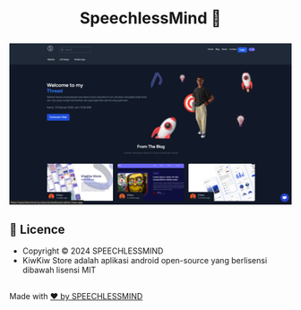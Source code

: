 # <p align="center">SpeechlessMind 👋</p>

<p align="center">
  <img src="public/images/thumbnail.png" alt="Thumbnail SpeechlessMind">
</p>

## 📑 Licence 
- Copyright © 2024 SPEECHLESSMIND
- KiwKiw Store adalah aplikasi android open-source yang berlisensi dibawah lisensi MIT

## <p align="center">
  Made with <a href="https://speechlessmind.my.id/"> ❤️ by SPEECHLESSMIND</a>
</p>




